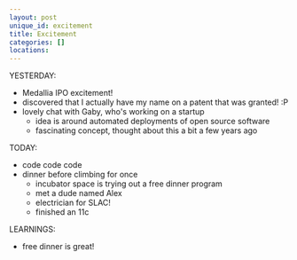 ```yaml
---
layout: post
unique_id: excitement
title: Excitement
categories: []
locations: 
---
```


YESTERDAY:
* Medallia IPO excitement!
* discovered that I actually have my name on a patent that was granted! :P
* lovely chat with Gaby, who's working on a startup
  * idea is around automated deployments of open source software
  * fascinating concept, thought about this a bit a few years ago

TODAY:
* code code code
* dinner before climbing for once
  * incubator space is trying out a free dinner program
  * met a dude named Alex
  * electrician for SLAC!
  * finished an 11c

LEARNINGS:
* free dinner is great!
